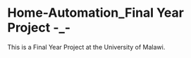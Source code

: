 # Home-Automation_Final Year Project -_-
 This is a Final Year Project at the University of Malawi. 
